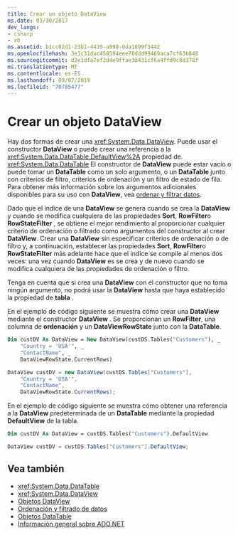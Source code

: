 ```yaml
---
title: Crear un objeto DataView
ms.date: 03/30/2017
dev_langs:
- csharp
- vb
ms.assetid: b1cc02d1-23b1-4439-a998-0da1899f3442
ms.openlocfilehash: 3e1c31dac458594eee70ddd99469aca7cf63b848
ms.sourcegitcommit: d2e1dfa7ef2d4e9ffae3d431cf6a4ffd9c8d378f
ms.translationtype: MT
ms.contentlocale: es-ES
ms.lasthandoff: 09/07/2019
ms.locfileid: "70785477"
---
```

# <a name="creating-a-dataview"></a>Crear un objeto DataView
Hay dos formas de crear una <xref:System.Data.DataView>. Puede usar el constructor **DataView** o puede crear una referencia a la <xref:System.Data.DataTable.DefaultView%2A> propiedad de. <xref:System.Data.DataTable> El constructor de **DataView** puede estar vacío o puede tomar un **DataTable** como un solo argumento, o un **DataTable** junto con criterios de filtro, criterios de ordenación y un filtro de estado de fila. Para obtener más información sobre los argumentos adicionales disponibles para su uso con **DataView**, vea [ordenar y filtrar datos](sorting-and-filtering-data.md).  
  
 Dado que el índice de una **DataView** se genera cuando se crea la **DataView** y cuando se modifica cualquiera de las propiedades **Sort**, **RowFilter**o **RowStateFilter** , se obtiene el mejor rendimiento al proporcionar cualquier criterio de ordenación o filtrado como argumentos del constructor al crear **DataView**. Crear una **DataView** sin especificar criterios de ordenación o de filtro y, a continuación, establecer las propiedades **Sort**, **RowFilter**o **RowStateFilter** más adelante hace que el índice se compile al menos dos veces: una vez cuando **DataView** es se crea y de nuevo cuando se modifica cualquiera de las propiedades de ordenación o filtro.  
  
 Tenga en cuenta que si crea una **DataView** con el constructor que no toma ningún argumento, no podrá usar la **DataView** hasta que haya establecido la propiedad de **tabla** .  
  
 En el ejemplo de código siguiente se muestra cómo crear una **DataView** mediante el constructor **DataView** . Se proporcionan un **RowFilter**, una columna de **ordenación** y un **DataViewRowState** junto con la **DataTable**.  
  
```vb  
Dim custDV As DataView = New DataView(custDS.Tables("Customers"), _  
    "Country = 'USA'", _  
    "ContactName", _  
    DataViewRowState.CurrentRows)  
```  
  
```csharp  
DataView custDV = new DataView(custDS.Tables["Customers"],   
    "Country = 'USA'",   
    "ContactName",   
    DataViewRowState.CurrentRows);  
```  
  
 En el ejemplo de código siguiente se muestra cómo obtener una referencia a la **DataView** predeterminada de un **DataTable** mediante la propiedad **DefaultView** de la tabla.  
  
```vb  
Dim custDV As DataView = custDS.Tables("Customers").DefaultView  
```  
  
```csharp  
DataView custDV = custDS.Tables["Customers"].DefaultView;  
```  
  
## <a name="see-also"></a>Vea también

- <xref:System.Data.DataTable>
- <xref:System.Data.DataView>
- [Objetos DataView](dataviews.md)
- [Ordenación y filtrado de datos](sorting-and-filtering-data.md)
- [Objetos DataTable](datatables.md)
- [Información general sobre ADO.NET](../ado-net-overview.md)
